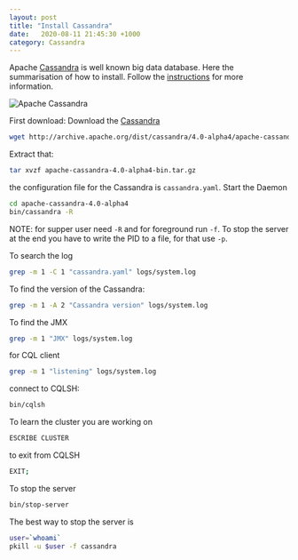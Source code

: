 ```yaml
---
layout: post
title: "Install Cassandra"
date:   2020-08-11 21:45:30 +1000
category: Cassandra
---
```


Apache [Cassandra](https://cassandra.apache.org) is well known big data database. Here the summarisation of how to install. Follow the [instructions](https://cassandra.apache.org/doc/latest/getting_started/installing.html) for more information.

![Apache Cassandra](https://cassandra.apache.org/img/cassandra_logo.png)
<!--more-->

First download:
Download the [Cassandra](https://cassandra.apache.org)
```bash
wget http://archive.apache.org/dist/cassandra/4.0-alpha4/apache-cassandra-4.0-alpha4-bin.tar.gz
```

Extract that:

```bash
tar xvzf apache-cassandra-4.0-alpha4-bin.tar.gz
```
the configuration file for the Cassandra is `cassandra.yaml`.
Start the Daemon

```bash
cd apache-cassandra-4.0-alpha4
bin/cassandra -R
```

NOTE: for supper user need `-R` and for foreground run `-f`. To stop the server at the end you have to write the PID to a file, for that use `-p`.

To search the log
```bash
grep -m 1 -C 1 "cassandra.yaml" logs/system.log
```

To find the version of the Cassandra:
```bash
grep -m 1 -A 2 "Cassandra version" logs/system.log
```

To find the JMX
```bash
grep -m 1 "JMX" logs/system.log
```

for CQL client
```bash
grep -m 1 "listening" logs/system.log
```

connect to CQLSH:
```bash
bin/cqlsh
```

To learn the cluster you are working on
```bash
ESCRIBE CLUSTER
```

to exit from CQLSH
```bash
EXIT;
```

To stop the server
```bash
bin/stop-server
```

The best way to stop the server is
```bash
user=`whoami`
pkill -u $user -f cassandra
```
